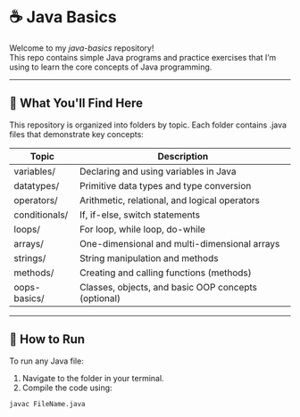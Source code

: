 # ☕ Java Basics

Welcome to my *java-basics* repository!  
This repo contains simple Java programs and practice exercises that I’m using to learn the core concepts of Java programming.

---

## 📘 What You'll Find Here

This repository is organized into folders by topic. Each folder contains .java files that demonstrate key concepts:

| Topic             | Description |
|------------------|-------------|
| variables/      | Declaring and using variables in Java |
| datatypes/      | Primitive data types and type conversion |
| operators/      | Arithmetic, relational, and logical operators |
| conditionals/   | If, if-else, switch statements |
| loops/          | For loop, while loop, do-while |
| arrays/         | One-dimensional and multi-dimensional arrays |
| strings/        | String manipulation and methods |
| methods/        | Creating and calling functions (methods) |
| oops-basics/    | Classes, objects, and basic OOP concepts (optional) |

---

## 🚀 How to Run

To run any Java file:

1. Navigate to the folder in your terminal.
2. Compile the code using:

```bash
javac FileName.java
